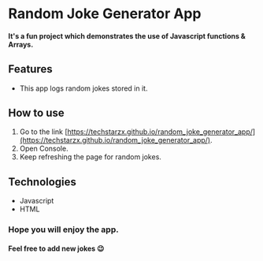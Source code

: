 # Random Joke Generator App
#### It's a fun project which demonstrates the use of Javascript functions & Arrays.

## Features
* This app logs random jokes stored in it.

## How to use
1. Go to the link [https://techstarzx.github.io/random_joke_generator_app/](https://techstarzx.github.io/random_joke_generator_app/).
2. Open Console.
3. Keep refreshing the page for random jokes.

## Technologies
* Javascript
* HTML


### Hope you will enjoy the app.
#### Feel free to add new jokes :wink: